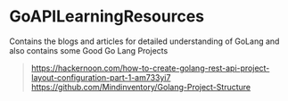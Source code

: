 # GoAPILearningResources
Contains the blogs and articles for detailed understanding of GoLang and also contains some Good Go Lang Projects

> https://hackernoon.com/how-to-create-golang-rest-api-project-layout-configuration-part-1-am733yi7
> https://github.com/Mindinventory/Golang-Project-Structure
